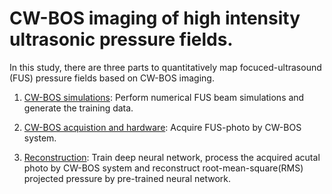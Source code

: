 # CW-BOS imaging of high intensity ultrasonic pressure fields.


In this study, there are three parts to quantitatively map focuced-ultrasound (FUS) pressure fields based on CW-BOS imaging.

1. [CW-BOS simulations](https://github.com/wgrissom/zebrography/blob/master/CWBOS/CWBOS_simulations/demo_Simulations.m): Perform numerical FUS beam simulations and generate the training data. 

2. [CW-BOS acquistion and hardware](https://github.com/wgrissom/zebrography/tree/master/CWBOS/CWBOS_acquistion): Acquire FUS-photo by CW-BOS system. 

3. [Reconstruction](https://github.com/wgrissom/zebrography/tree/master/CWBOS/recon): Train deep neural network, process the acquired acutal photo by CW-BOS system and reconstruct root-mean-square(RMS) projected pressure by pre-trained neural network. 
